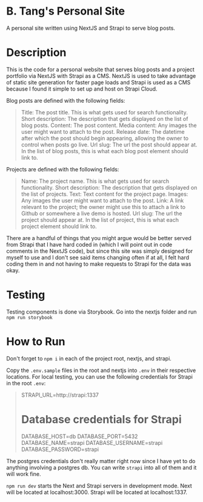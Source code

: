 # B. Tang's Personal Site

A personal site written using NextJS and Strapi to serve blog posts.

# Description

This is the code for a personal website that serves blog posts and a project portfolio via NextJS with Strapi as a CMS. NextJS is used to take advantage of static site generation for faster page loads and Strapi is used as a CMS because I found it simple to set up and host on Strapi Cloud.

Blog posts are defined with the following fields:

> Title: The post title. This is what gets used for search functionality.
> Short description: The description that gets displayed on the list of blog posts.
> Content: The post content.
> Media content: Any images the user might want to attach to the post.
> Release date: The datetime after which the post should begin appearing, allowing the owner to control when posts go live.
> Url slug: The url the post should appear at. In the list of blog posts, this is what each blog post element should link to.

Projects are defined with the following fields:

> Name: The project name. This is what gets used for search functionality.
> Short description: The description that gets displayed on the list of projects.
> Text: Text content for the project page.
> Images: Any images the user might want to attach to the post.
> Link: A link relevant to the project; the owner might use this to attach a link to Github or somewhere a live demo is hosted.
> Url slug: The url the project should appear at. In the list of project, this is what each project element should link to.

There are a handful of things that you might argue would be better served from Strapi that I have hard coded in (which I will point out in code comments in the NextJS code), but since this site was simply designed for myself to use and I don't see said items changing often if at all, I felt hard coding them in and not having to make requests to Strapi for the data was okay.

# Testing

Testing components is done via Storybook. Go into the nextjs folder and run `npm run storybook`

# How to Run

Don't forget to `npm i` in each of the project root, nextjs, and strapi.

Copy the `.env.sample` files in the root and nextjs into `.env` in their respective locations. For local testing, you can use the following credentials for Strapi in the root `.env`:

> STRAPI_URL=http://strapi:1337
>
> # Database credentials for Strapi
>
> DATABASE_HOST=db
> DATABASE_PORT=5432
> DATABASE_NAME=strapi
> DATABASE_USERNAME=strapi
> DATABASE_PASSWORD=strapi

The postgres credentials don't really matter right now since I have yet to do anything involving a postgres db. You can write `strapi` into all of them and it will work fine.

`npm run dev` starts the Next and Strapi servers in development mode. Next will be located at localhost:3000. Strapi will be located at localhost:1337.
